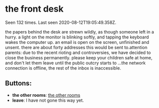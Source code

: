 # the front desk

Seen 132 times. Last seen 2020-08-12T19:05:49.358Z.

the papers behind the desk are strewn wildly, as though someone left in a hurry. a light on the monitor is blinking softly, and tapping the keyboard wakes the computer up. an email is open on the screen, unfinished and unsent. there are about forty addresses this would be sent to.<span class='doc'>attention parents: due to the recent rioting and controversies, we have decided to close the business permanently. please keep your children safe at home, and don't let them leave until the public outcry starts to ...</span>the network connection is offline, the rest of the inbox is inaccessible.

## Buttons:

- **the other rooms**: [the other rooms](the-other-rooms-gtytm1.md)
- **leave**: I have not gone this way yet.